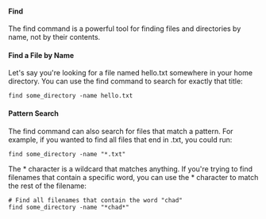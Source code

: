 <h4>Find</h4>
<p>
  
The find command is a powerful tool for finding files and directories by name, not by their contents.
</p>

<h4>Find a File by Name</h4>
<p>
  
Let's say you're looking for a file named hello.txt somewhere in your home directory. You can use the find command to search for exactly that title:
</p>

```
find some_directory -name hello.txt
```
<h4>Pattern Search</h4>
<p>
  
The find command can also search for files that match a pattern. For example, if you wanted to find all files that end in .txt, you could run:
</p>

```
find some_directory -name "*.txt"
```
<p>
  
The * character is a wildcard that matches anything. If you're trying to find filenames that contain a specific word, you can use the * character to match the rest of the filename:
</p>

```
# Find all filenames that contain the word "chad"
find some_directory -name "*chad*"
```
